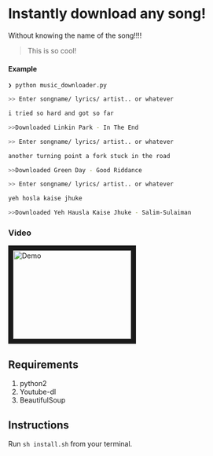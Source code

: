 # Instantly download any song! 
Without knowing the name of the song!!!!
> This is so cool!

#### Example

```❯ python music_downloader.py```

```zsh
>> Enter songname/ lyrics/ artist.. or whatever

i tried so hard and got so far 

>>Downloaded Linkin Park - In The End
```

```zsh
>> Enter songname/ lyrics/ artist.. or whatever

another turning point a fork stuck in the road

>>Downloaded Green Day - Good Riddance
```

```zsh
>> Enter songname/ lyrics/ artist.. or whatever

yeh hosla kaise jhuke

>>Downloaded Yeh Hausla Kaise Jhuke - Salim-Sulaiman
```

### Video
<a href="http://www.youtube.com/watch?feature=player_embedded&v=iWJcg8pIHMY
" target="_blank"><img src="http://img.youtube.com/vi/iWJcg8pIHMY/0.jpg" 
alt="Demo" width="240" height="180" border="10" /></a>


## Requirements
1. python2
2. Youtube-dl
3. BeautifulSoup


## Instructions

Run `sh install.sh` from your terminal.


